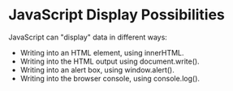 # JavaScript Display Possibilities
JavaScript can "display" data in different ways:

- Writing into an HTML element, using innerHTML.
- Writing into the HTML output using document.write().
- Writing into an alert box, using window.alert().
- Writing into the browser console, using console.log().

